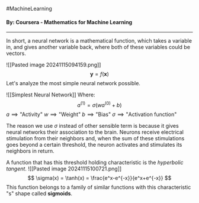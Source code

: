 #MachineLearning 
#### By: Coursera - Mathematics for Machine Learning 
---
In short, a neural network is a mathematical function, which takes a variable in, and gives another variable back, where both of these variables could be vectors.

![[Pasted image 20241115094159.png]]
$$\pmb y =f(\pmb x)$$
Let's analyze the most simple neural network possible.

![[Simplest Neural Network]]
Where:
$$
a^{(1)}=\sigma(wa^{(0)}+b)
$$
$a \implies \text{"Activity"}$
$w \implies \text{"Weight"}$
$b \implies \text{"Bias"}$
$\sigma \implies \text{"Activation function"}$

The reason we use $\sigma$ instead of other sensible term is because it gives neural networks their association to the brain. Neurons receive electrical stimulation from their neighbors and, when the sum of these stimulations goes beyond a certain threshold, the neuron activates and stimulates its neighbors in return.

 A function that has this threshold holding characteristic is the *hyperbolic tangent*.
 ![[Pasted image 20241115100721.png]]
$$
\sigma(x) = \tanh(x) = \frac{e^x-e^{-x}}{e^x+e^{-x}}
$$
This function belongs to a family of similar functions with this characteristic "s" shape called **sigmoids**. 